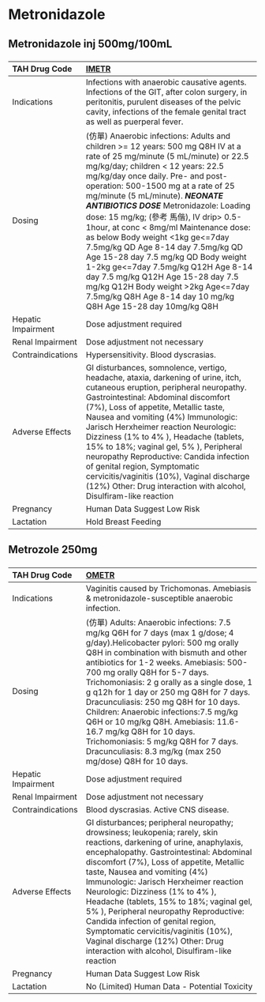 # Metronidazole

## Metronidazole inj 500mg/100mL

##### 

| TAH Drug Code      | [IMETR](https://www.tahsda.org.tw/drugs/hissearch.php?drug_code=IMETR)                                                                                                                                                                                                                                                                                                                                                                                                                                                                                                                                                                                                                                                    |
|:-------------------|:--------------------------------------------------------------------------------------------------------------------------------------------------------------------------------------------------------------------------------------------------------------------------------------------------------------------------------------------------------------------------------------------------------------------------------------------------------------------------------------------------------------------------------------------------------------------------------------------------------------------------------------------------------------------------------------------------------------------------|
| Indications        | Infections with anaerobic causative agents. Infections of the GIT, after colon surgery, in peritonitis, purulent diseases of the pelvic cavity, infections of the female genital tract as well as puerperal fever.                                                                                                                                                                                                                                                                                                                                                                                                                                                                                                        |
| Dosing             | (仿單) Anaerobic infections: Adults and children >= 12 years: 500 mg Q8H IV at a rate of 25 mg/minute (5 mL/minute) or 22.5 mg/kg/day; children < 12 years: 22.5 mg/kg/day once daily. Pre- and post-operation: 500-1500 mg at a rate of 25 mg/minute (5 mL/minute). *****NEONATE ANTIBIOTICS DOSE***** Metronidazole: Loading dose: 15 mg/kg; (參考 馬偕), IV drip> 0.5-1hour, at conc < 8mg/ml Maintenance dose: as below Body weight <1kg ge<=7day 7.5mg/kg QD  Age 8-14 day 7.5mg/kg QD  Age 15-28 day 7.5 mg/kg QD Body weight 1-2kg ge<=7day 7.5mg/kg Q12H  Age 8-14 day 7.5 mg/kg Q12H  Age 15-28 day 7.5 mg/kg Q12H Body weight >2kg Age<=7day 7.5mg/kg Q8H  Age 8-14 day 10 mg/kg Q8H  Age 15-28 day 10mg/kg Q8H |
| Hepatic Impairment | Dose adjustment required                                                                                                                                                                                                                                                                                                                                                                                                                                                                                                                                                                                                                                                                                                  |
| Renal Impairment   | Dose adjustment not necessary                                                                                                                                                                                                                                                                                                                                                                                                                                                                                                                                                                                                                                                                                             |
| Contraindications  | Hypersensitivity. Blood dyscrasias.                                                                                                                                                                                                                                                                                                                                                                                                                                                                                                                                                                                                                                                                                       |
| Adverse Effects    | GI disturbances, somnolence, vertigo, headache, ataxia, darkening of urine, itch, cutaneous eruption, peripheral neuropathy. Gastrointestinal: Abdominal discomfort (7%), Loss of appetite, Metallic taste, Nausea and vomiting (4%) Immunologic: Jarisch Herxheimer reaction Neurologic: Dizziness (1% to 4% ), Headache (tablets, 15% to 18%; vaginal gel, 5% ), Peripheral neuropathy Reproductive: Candida infection of genital region, Symptomatic cervicitis/vaginitis (10%), Vaginal discharge (12%) Other: Drug interaction with alcohol, Disulfiram-like reaction                                                                                                                                                |
| Pregnancy          | Human Data Suggest Low Risk                                                                                                                                                                                                                                                                                                                                                                                                                                                                                                                                                                                                                                                                                               |
| Lactation          | Hold Breast Feeding                                                                                                                                                                                                                                                                                                                                                                                                                                                                                                                                                                                                                                                                                                       |

## Metrozole 250mg

##### 

| TAH Drug Code      | [OMETR](https://www.tahsda.org.tw/drugs/hissearch.php?drug_code=OMETR)                                                                                                                                                                                                                                                                                                                                                                                                                                                                                                                        |
|:-------------------|:----------------------------------------------------------------------------------------------------------------------------------------------------------------------------------------------------------------------------------------------------------------------------------------------------------------------------------------------------------------------------------------------------------------------------------------------------------------------------------------------------------------------------------------------------------------------------------------------|
| Indications        | Vaginitis caused by Trichomonas. Amebiasis & metronidazole-susceptible anaerobic infection.                                                                                                                                                                                                                                                                                                                                                                                                                                                                                                   |
| Dosing             | (仿單) Adults: Anaerobic infections: 7.5 mg/kg Q6H for 7 days (max 1 g/dose; 4 g/day).Helicobacter pylori: 500 mg orally Q8H in combination with bismuth and other antibiotics for 1-2 weeks. Amebiasis: 500-700 mg orally Q8H for 5-7 days. Trichomoniasis: 2 g orally as a single dose, 1 g q12h for 1 day or 250 mg Q8H for 7 days. Dracunculiasis: 250 mg Q8H for 10 days. Children: Anaerobic infections:7.5 mg/kg Q6H or 10 mg/kg Q8H. Amebiasis: 11.6-16.7 mg/kg Q8H for 10 days. Trichomoniasis: 5 mg/kg Q8H for 7 days. Dracunculiasis: 8.3 mg/kg (max 250 mg/dose) Q8H for 10 days. |
| Hepatic Impairment | Dose adjustment required                                                                                                                                                                                                                                                                                                                                                                                                                                                                                                                                                                      |
| Renal Impairment   | Dose adjustment not necessary                                                                                                                                                                                                                                                                                                                                                                                                                                                                                                                                                                 |
| Contraindications  | Blood dyscrasias. Active CNS disease.                                                                                                                                                                                                                                                                                                                                                                                                                                                                                                                                                         |
| Adverse Effects    | GI disturbances; peripheral neuropathy; drowsiness; leukopenia; rarely, skin reactions, darkening of urine, anaphylaxis, encephalopathy. Gastrointestinal: Abdominal discomfort (7%), Loss of appetite, Metallic taste, Nausea and vomiting (4%) Immunologic: Jarisch Herxheimer reaction Neurologic: Dizziness (1% to 4% ), Headache (tablets, 15% to 18%; vaginal gel, 5% ), Peripheral neuropathy Reproductive: Candida infection of genital region, Symptomatic cervicitis/vaginitis (10%), Vaginal discharge (12%) Other: Drug interaction with alcohol, Disulfiram-like reaction        |
| Pregnancy          | Human Data Suggest Low Risk                                                                                                                                                                                                                                                                                                                                                                                                                                                                                                                                                                   |
| Lactation          | No (Limited) Human Data - Potential Toxicity                                                                                                                                                                                                                                                                                                                                                                                                                                                                                                                                                  |

